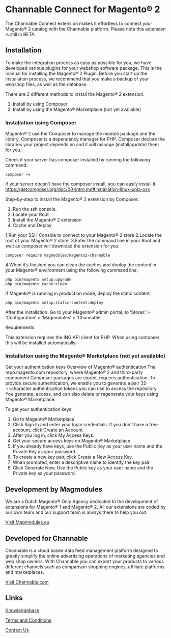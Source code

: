# Channable Connect for Magento® 2

The Channable Connect extension makes it effortless to connect your Magento® 2 catalog with the Channable platform. Please note this extension is still in BETA.

## Installation
To make the integration process as easy as possible for you, we have developed various plugins for your webshop software package. 
This is the manual for installing the Magento® 2 Plugin.
Before you start up the installation process, we recommend that you make a backup of your webshop files, as well as the database.
   
   There are 2 different methods to install the Magento® 2 extension.
   1.	Install by using Composer 
   2.	Install by using the Magento® Marketplace (not yet available)
   
### Installation using Composer ###
   Magento® 2 use the Composer to manage the module package and the library. Composer is a dependency manager for PHP. Composer declare the libraries your project depends on and it will manage (install/update) them for you.
   
   Check if your server has composer installed by running the following command:
   ```
   composer –v
   ``` 
   If your server doesn’t have the composer install, you can easily install it. https://getcomposer.org/doc/00-intro.md#installation-linux-unix-osx
   
   Step-by-step to install the Magento® 2 extension by Composer:
   
   1.	Run the ssh console.
   2.	Locate your Root
   3.	Install the Magento® 2 extension
   4.	Cache and Deploy
   
   1.Run your SSH Console to connect to your Magento® 2 store
   2.Locate the root of your Magento® 2 store.
   3.Enter the command line in your Root and wait as composer will download the extension for you:
   ```
   composer require magmodules/magento2-channable
   ```
   4.When it’s finished you can clean the caches and deploy the content in your Magento® environment using the following command line;
   
   ```
   php bin/magento setup:upgrade
   php bin/magento cache:clean
   ```
   
   If Magento® is running in production mode, deploy the static content:
   ```
   php bin/magento setup:static-content:deploy
   ```
   After the installation. Go to your Magento® admin portal, to ‘Stores’ > ‘Configuration’ > ‘Magmodules’ > ‘Channable’.
   
   Requirements
   
   This extension requires the ING API client for PHP.
   When using composer this will be installed automatically.
   
   
### Installation using the Magento® Marketplace (not yet available) ###
Get your authentication keys
Overview of Magento® authentication
The repo.magento.com repository, where Magento® 2 and third-party component Composer packages are stored, requires authentication. To provide secure authentication, we enable you to generate a pair 32-¬¬character authentication tokens you can use to access the repository. You generate, access, and can also delete or regenerate your keys using Magento® Marketplace.
   
To get your authentication keys:
   
1. Go to Magento® Marketplace.
2. Click Sign In and enter your login credentials. If you don’t have a free account, click Create an Account.   
3. After you log in, click My Access Keys.
4. Get your secure access keys on Magento® Marketplace
5. If you already have keys, use the Public Key as your user name and the Private Key as your password.
6. To create a new key pair, click Create a New Access Key.
7. When prompted, enter a descriptive name to identify the key pair.
8. Click Generate New. Use the Public key as your user name and the Private key as your password.
   
## Development by Magmodules

We are a Dutch Magento® Only Agency dedicated to the development of extensions for Magento® 1 and Magento® 2. All our extensions are coded by our own team and our support team is always there to help you out. 

[Visit Magmodules.eu](https://www.magmodules.eu/)

## Developed for Channable

Channable is a cloud based data feed management platform designed to greatly simplify the online advertising operations of marketing agencies and web shop owners. With Channable you can export your products to various different channels such as comparison shopping engines, affiliate platforms and marketplaces. 

[Visit Channable.com](https://www.channable.com/)

## Links

[Knowledgebase](https://www.magmodules.eu/help/magento2-channable)

[Terms and Conditions](https://www.magmodules.eu/terms.html)

[Contact Us](https://www.magmodules.eu/contact-us.html)
